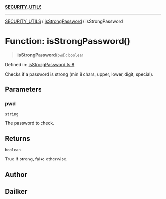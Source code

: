 [**SECURITY_UTILS**](../../README.md)

***

[SECURITY_UTILS](../../README.md) / [isStrongPassword](../README.md) / isStrongPassword

# Function: isStrongPassword()

> **isStrongPassword**(`pwd`): `boolean`

Defined in: [isStrongPassword.ts:8](https://github.com/dailker/everyutil-js/blob/7799f3f003cb23f425be3f1c83c38483e2648188/src/security/isStrongPassword.ts#L8)

Checks if a password is strong (min 8 chars, upper, lower, digit, special).

## Parameters

### pwd

`string`

The password to check.

## Returns

`boolean`

True if strong, false otherwise.

## Author

## Dailker
